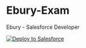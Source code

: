 # Ebury-Exam
Ebury - Salesforce Developer

<a href="https://githubsfdeploy.herokuapp.com?owner=thannasudhir9&amp;repo=EburyExam">
  <img src="https://raw.githubusercontent.com/afawcett/githubsfdeploy/master/src/main/webapp/resources/img/deploy.png" alt="Deploy to Salesforce" />
</a>
